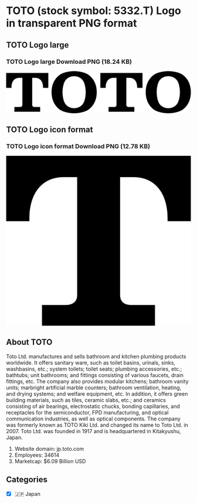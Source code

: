 # TOTO (stock symbol: 5332.T) Logo in transparent PNG format

## TOTO Logo large

### TOTO Logo large Download PNG (18.24 KB)

![TOTO Logo large Download PNG (18.24 KB)](/img/orig/5332.T_BIG-a150a015.png)

## TOTO Logo icon format

### TOTO Logo icon format Download PNG (12.78 KB)

![TOTO Logo icon format Download PNG (12.78 KB)](/img/orig/5332.T-ca890b9e.png)

## About TOTO

Toto Ltd. manufactures and sells bathroom and kitchen plumbing products worldwide. It offers sanitary ware, such as toilet basins, urinals, sinks, washbasins, etc.; system toilets; toilet seats; plumbing accessories, etc.; bathtubs; unit bathrooms; and fittings consisting of various faucets, drain fittings, etc. The company also provides modular kitchens; bathroom vanity units; marbright artificial marble counters; bathroom ventilation, heating, and drying systems; and welfare equipment, etc. In addition, it offers green building materials, such as tiles, ceramic slabs, etc.; and ceramics consisting of air bearings, electrostatic chucks, bonding capillaries, and receptacles for the semiconductor, FPD manufacturing, and optical communication industries, as well as optical components. The company was formerly known as TOTO Kiki Ltd. and changed its name to Toto Ltd. in 2007. Toto Ltd. was founded in 1917 and is headquartered in Kitakyushu, Japan.

1. Website domain: jp.toto.com
2. Employees: 34614
3. Marketcap: $6.09 Billion USD


## Categories
- [x] 🇯🇵 Japan
